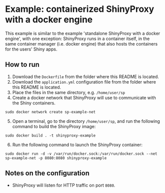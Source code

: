 # Example: containerized ShinyProxy with a docker engine

This example is similar to the example 'standalone ShinyProxy with a docker engine', with one exception:
ShinyProxy runs in a container itself, in the same container manager (i.e. docker engine) that also hosts
the containers for the users' Shiny apps.

## How to run

1. Download the `Dockerfile` from the folder where this README is located.
2. Download the `application.yml` configuration file from the folder where this README is located.
3. Place the files in the same directory, e.g. `/home/user/sp`
4. Create a docker network that ShinyProxy will use to communicate with the Shiny containers.

`sudo docker network create sp-example-net`

5. Open a terminal, go to the directory `/home/user/sp`, and run the following command to build the ShinyProxy image:

`sudo docker build . -t shinyproxy-example`

6. Run the following command to launch the ShinyProxy container:

`sudo docker run -d -v /var/run/docker.sock:/var/run/docker.sock --net sp-example-net -p 8080:8080 shinyproxy-example`

## Notes on the configuration

*	ShinyProxy will listen for HTTP traffic on port `8080`.